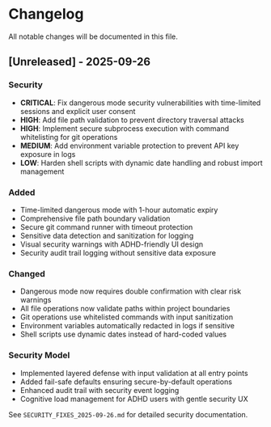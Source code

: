 # Changelog
All notable changes will be documented in this file.

## [Unreleased] - 2025-09-26

### Security
- **CRITICAL**: Fix dangerous mode security vulnerabilities with time-limited sessions and explicit user consent
- **HIGH**: Add file path validation to prevent directory traversal attacks
- **HIGH**: Implement secure subprocess execution with command whitelisting for git operations
- **MEDIUM**: Add environment variable protection to prevent API key exposure in logs
- **LOW**: Harden shell scripts with dynamic date handling and robust import management

### Added
- Time-limited dangerous mode with 1-hour automatic expiry
- Comprehensive file path boundary validation
- Secure git command runner with timeout protection
- Sensitive data detection and sanitization for logging
- Visual security warnings with ADHD-friendly UI design
- Security audit trail logging without sensitive data exposure

### Changed
- Dangerous mode now requires double confirmation with clear risk warnings
- All file operations now validate paths within project boundaries
- Git operations use whitelisted commands with input sanitization
- Environment variables automatically redacted in logs if sensitive
- Shell scripts use dynamic dates instead of hard-coded values

### Security Model
- Implemented layered defense with input validation at all entry points
- Added fail-safe defaults ensuring secure-by-default operations
- Enhanced audit trail with security event logging
- Cognitive load management for ADHD users with gentle security UX

See `SECURITY_FIXES_2025-09-26.md` for detailed security documentation.
